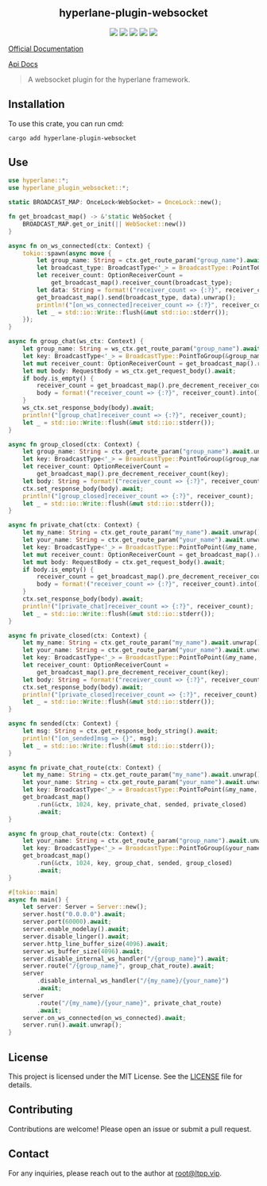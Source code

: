 <center>

## hyperlane-plugin-websocket

[![](https://img.shields.io/crates/v/hyperlane-plugin-websocket.svg)](https://crates.io/crates/hyperlane-plugin-websocket)
[![](https://img.shields.io/crates/d/hyperlane-plugin-websocket.svg)](https://img.shields.io/crates/d/hyperlane-plugin-websocket.svg)
[![](https://docs.rs/hyperlane-plugin-websocket/badge.svg)](https://docs.rs/hyperlane-plugin-websocket)
[![](https://github.com/eastspire/hyperlane-plugin-websocket/workflows/Rust/badge.svg)](https://github.com/eastspire/hyperlane-plugin-websocket/actions?query=workflow:Rust)
[![](https://img.shields.io/crates/l/hyperlane-plugin-websocket.svg)](./LICENSE)

</center>

[Official Documentation](https://docs.ltpp.vip/hyperlane-plugin-websocket/)

[Api Docs](https://docs.rs/hyperlane-plugin-websocket/latest/http_type/)

> A websocket plugin for the hyperlane framework.

## Installation

To use this crate, you can run cmd:

```shell
cargo add hyperlane-plugin-websocket
```

## Use

```rust
use hyperlane::*;
use hyperlane_plugin_websocket::*;

static BROADCAST_MAP: OnceLock<WebSocket> = OnceLock::new();

fn get_broadcast_map() -> &'static WebSocket {
    BROADCAST_MAP.get_or_init(|| WebSocket::new())
}

async fn on_ws_connected(ctx: Context) {
    tokio::spawn(async move {
        let group_name: String = ctx.get_route_param("group_name").await.unwrap();
        let broadcast_type: BroadcastType<'_> = BroadcastType::PointToGroup(&group_name);
        let receiver_count: OptionReceiverCount =
            get_broadcast_map().receiver_count(broadcast_type);
        let data: String = format!("receiver_count => {:?}", receiver_count).into();
        get_broadcast_map().send(broadcast_type, data).unwrap();
        println!("[on_ws_connected]receiver_count => {:?}", receiver_count);
        let _ = std::io::Write::flush(&mut std::io::stderr());
    });
}

async fn group_chat(ws_ctx: Context) {
    let group_name: String = ws_ctx.get_route_param("group_name").await.unwrap();
    let key: BroadcastType<'_> = BroadcastType::PointToGroup(&group_name);
    let mut receiver_count: OptionReceiverCount = get_broadcast_map().receiver_count(key);
    let mut body: RequestBody = ws_ctx.get_request_body().await;
    if body.is_empty() {
        receiver_count = get_broadcast_map().pre_decrement_receiver_count(key);
        body = format!("receiver_count => {:?}", receiver_count).into();
    }
    ws_ctx.set_response_body(body).await;
    println!("[group_chat]receiver_count => {:?}", receiver_count);
    let _ = std::io::Write::flush(&mut std::io::stderr());
}

async fn group_closed(ctx: Context) {
    let group_name: String = ctx.get_route_param("group_name").await.unwrap();
    let key: BroadcastType<'_> = BroadcastType::PointToGroup(&group_name);
    let receiver_count: OptionReceiverCount =
        get_broadcast_map().pre_decrement_receiver_count(key);
    let body: String = format!("receiver_count => {:?}", receiver_count);
    ctx.set_response_body(body).await;
    println!("[group_closed]receiver_count => {:?}", receiver_count);
    let _ = std::io::Write::flush(&mut std::io::stderr());
}

async fn private_chat(ctx: Context) {
    let my_name: String = ctx.get_route_param("my_name").await.unwrap();
    let your_name: String = ctx.get_route_param("your_name").await.unwrap();
    let key: BroadcastType<'_> = BroadcastType::PointToPoint(&my_name, &your_name);
    let mut receiver_count: OptionReceiverCount = get_broadcast_map().receiver_count(key);
    let mut body: RequestBody = ctx.get_request_body().await;
    if body.is_empty() {
        receiver_count = get_broadcast_map().pre_decrement_receiver_count(key);
        body = format!("receiver_count => {:?}", receiver_count).into();
    }
    ctx.set_response_body(body).await;
    println!("[private_chat]receiver_count => {:?}", receiver_count);
    let _ = std::io::Write::flush(&mut std::io::stderr());
}

async fn private_closed(ctx: Context) {
    let my_name: String = ctx.get_route_param("my_name").await.unwrap();
    let your_name: String = ctx.get_route_param("your_name").await.unwrap();
    let key: BroadcastType<'_> = BroadcastType::PointToPoint(&my_name, &your_name);
    let receiver_count: OptionReceiverCount =
        get_broadcast_map().pre_decrement_receiver_count(key);
    let body: String = format!("receiver_count => {:?}", receiver_count);
    ctx.set_response_body(body).await;
    println!("[private_closed]receiver_count => {:?}", receiver_count);
    let _ = std::io::Write::flush(&mut std::io::stderr());
}

async fn sended(ctx: Context) {
    let msg: String = ctx.get_response_body_string().await;
    println!("[on_sended]msg => {}", msg);
    let _ = std::io::Write::flush(&mut std::io::stderr());
}

async fn private_chat_route(ctx: Context) {
    let my_name: String = ctx.get_route_param("my_name").await.unwrap();
    let your_name: String = ctx.get_route_param("your_name").await.unwrap();
    let key: BroadcastType<'_> = BroadcastType::PointToPoint(&my_name, &your_name);
    get_broadcast_map()
        .run(&ctx, 1024, key, private_chat, sended, private_closed)
        .await;
}

async fn group_chat_route(ctx: Context) {
    let your_name: String = ctx.get_route_param("group_name").await.unwrap();
    let key: BroadcastType<'_> = BroadcastType::PointToGroup(&your_name);
    get_broadcast_map()
        .run(&ctx, 1024, key, group_chat, sended, group_closed)
        .await;
}

#[tokio::main]
async fn main() {
    let server: Server = Server::new();
    server.host("0.0.0.0").await;
    server.port(60000).await;
    server.enable_nodelay().await;
    server.disable_linger().await;
    server.http_line_buffer_size(4096).await;
    server.ws_buffer_size(4096).await;
    server.disable_internal_ws_handler("/{group_name}").await;
    server.route("/{group_name}", group_chat_route).await;
    server
        .disable_internal_ws_handler("/{my_name}/{your_name}")
        .await;
    server
        .route("/{my_name}/{your_name}", private_chat_route)
        .await;
    server.on_ws_connected(on_ws_connected).await;
    server.run().await.unwrap();
}
```

## License

This project is licensed under the MIT License. See the [LICENSE](LICENSE) file for details.

## Contributing

Contributions are welcome! Please open an issue or submit a pull request.

## Contact

For any inquiries, please reach out to the author at [root@ltpp.vip](mailto:root@ltpp.vip).
